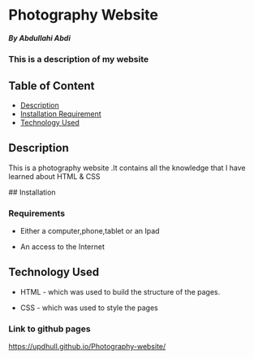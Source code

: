 # Photography Website
 
##### By Abdullahi Abdi
### This is a description of my website

## Table of Content

+ [Description](#description)
+ [Installation Requirement](#Installation)
+ [Technology Used](#technology-used)

## Description
<p>This is a photography website .It contains all the knowledge that I have learned about HTML & CSS </p>
## Installation

### Requirements

* Either a computer,phone,tablet or an Ipad

* An access to the Internet
## Technology Used
* HTML - which was used to build the structure of the pages.

* CSS - which was used to style the pages  
 ### Link to github pages
https://updhull.github.io/Photography-website/

